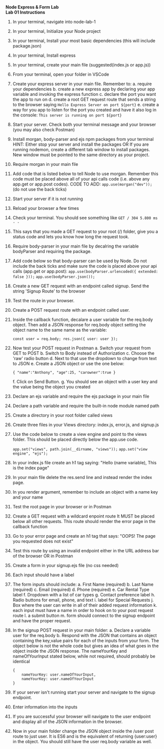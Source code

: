 **Node Express & Form Lab**<br />
**Lab 01 Instructions**

1.  In your terminal, navigate into node-lab-1
2.  In your terminal, Initialize your Node project
3.  In your terminal, Install your most basic dependencies (this will include
    package.json)
4.  In your terminal, Install express
5.  In your terminal, create your main file (suggested(index.js or app.js))
6.  From your terminal, open your folder in VSCode
7.  Create your express server in your main file. Remember to:
    a. require your dependencies
    b. create a new express app by declaring your app variable and invoking the
    express function
    c. declare the port you want the app to run on
    d. create a root GET request route that sends a string to the browser saying `Hello Express Server on port ${port}`
    e. create a way for you app to listen for the port you created and have it also log in the console: `This server is running on port ${port}`

8.  Start your server. Check both your terminal
    message and your browser (you may also check Postman)
9.  Install morgan, body-parser and ejs npm packages from your terminal
    HINT:
    Either stop your server and install the packages
    OR
    If you are running nodemon, create a different tab window to install packages.
    New window must be pointed to the same directory as your project.
10. Require morgan in your main file
11. Add code that is listed below to tell Node to use morgan. Remember this code must
    be placed above all of your api calls code (i.e. above any app.get or app.post
    codes).
    CODE TO ADD: `app.use(morgan("dev"));` (do not use the back ticks)
12. Start your server if it is not running
13. Reload your browser a few times
14. Check your terminal. You should see something like
    `GET / 304 5.800 ms - -`
15. This says that you made a GET request to your root (/) folder, give you a status
    code and lets you know how long the request took.
16. Require body-parser in your main file by decalring the variable bodyParser and
    requiring the package.
17. Add code below so that body-parser can be used by Node.
    Do not include the back ticks and make sure the code is placed above your api calls (app.get or app.post):
    `app.use(bodyParser.urlencoded({ extended: false }));`
    `app.use(bodyParser.json());`
18. Create a new GET request with an endpoint called signup. Send the string 'Signup
    Route' to the browser
19. Test the route in your browser.
20. Create a POST request route with an endpoint called user.
21. Inside the callback function, decalare a user variable for the req.body object.
    Then add a JSON response for req.body object setting the object name to the same name as the variable:

    `const user = req.body; res.json({ user: user });`

22. Now test your POST request in Postman
    a. Switch your request from GET to POST
    b. Switch to Body instead of Authorization
    c. Choose the 'raw' radio button
    d. Next to that use the dropdown to change from text to JSON
    e. Create a JSON object or use the one below:

    `{ "name":"Anthony", "age":25, "carowner":true }`

    f. Click on Send Button.
    g. You should see an object with a user key and the value being the object you
    created

23. Declare an ejs variable and require the ejs package in your main file
24. Declare a path variable and require the built-in node module named path
25. Create a directory in your root folder called views
26. Create three files in your Views directory: index.js, error.js, and signup.js
27. Use the code below to create a view engine and point to the views folder.
    This should be placed directly below the app.use code.

    `app.set("views", path.join(__dirname, "views"));`
    `app.set("view engine", "ejs");`

28. In your index.js file create an h1 tag saying:
    "Hello (name variable), This is the index page"
29. In your main file delete the res.send line and instead render the index page.
30. In you render argument, remember to include an object with a name key and your name
31. Test the root page in your browser or in Postman
32. Create a GET request with a wildcard enpoint route
    It MUST be placed below all other requests.
    This route should render the error page in the callback function
33. Go to your error page and create an h1 tag that says:
    "OOPS! The page you requested does not exist"
34. Test this route by using an invalid endpoint either
    in the URL address bar of the browser OR in Postman
35. Create a form in your signup.ejs file (no css needed)
36. Each input should have a label

37. The form inputs should include:
    a. First Name (required)
    b. Last Name (required)
    c. Email (required)
    d. Phone (required)
    e. Car Rental Type label
    f. Dropdown with a list of car types
    g. Contact preference label
    h. Radio buttons for email, phone, and text
    i. label for Special Requests
    j. Box where the user can write in all of their added request information
    k. each input must have a name in order to hook on to your post request route
    l. a submit button
    m. form should connect to the signup endpoint and have the proper request.
38. In the signup POST request in your main folder:
    a. Declare a variable user for the req.body
    b. Respond with the JSON that contains an object containing the key,value pairs for each of the inputs from your form. The object below is not the whole code but gives an idea of what goes in the object inside the JSON response. The nameYourKey and nameOfYourInput stated below, while not required, should probably be identical

        {
            nameYourKey: user.nameOfYourInput,
            nameYourKey: user.nameOfYourInput
        }

39. If your server isn't running start your server and navigate to the signup endpoint.
40. Enter information into the inputs
41. If you are successful your browser will navigate to the user endpoint and display all of the JSON information in the browser.
42. Now in your main folder change the JSON object inside the /user post route to just user.
    It is ES6 and is the equivalent of returning {user:user} in the object. You should still have
    the user req.body variable as well.
